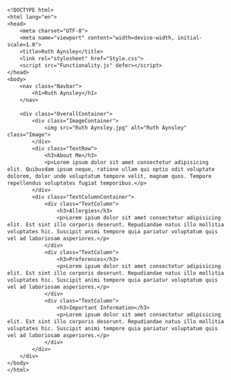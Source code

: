     <!DOCTYPE html>
    <html lang="en">
    <head>
        <meta charset="UTF-8">
        <meta name="viewport" content="width=device-width, initial-scale=1.0">
        <title>Ruth Aynsley</title>
        <link rel="stylesheet" href="Style.css">
        <script src="Functionality.js" defer></script>
    </head>
    <body>
        <nav class="Navbar">
            <h1>Ruth Aynsley</h1>
        </nav>

        <div class="OverallContainer">
            <div class="ImageContainer">
                <img src="Ruth Aynsley.jpg" alt="Ruth Aynsley" class="Image">
            </div>
            <div class="TextRow">
                <h3>About Me</h3>
                <p>Lorem ipsum dolor sit amet consectetur adipisicing elit. Quibusdam ipsum neque, ratione ullam qui optio odit voluptate dolorem, dolor unde voluptatum tempore velit, magnam quos. Tempore repellendus voluptates fugiat temporibus.</p>
            </div>
            <div class="TextColumnContainer">
                <div class="TextColumn">
                    <h3>Allergies</h3>
                    <p>Lorem ipsum dolor sit amet consectetur adipisicing elit. Est sint illo corporis deserunt. Repudiandae natus illo mollitia voluptates hic. Suscipit animi tempore quia pariatur voluptatum quis vel ad laboriosam asperiores.</p>
                </div>
                <div class="TextColumn">
                    <h3>Preferences</h3>
                    <p>Lorem ipsum dolor sit amet consectetur adipisicing elit. Est sint illo corporis deserunt. Repudiandae natus illo mollitia voluptates hic. Suscipit animi tempore quia pariatur voluptatum quis vel ad laboriosam asperiores.</p>
                </div>
                <div class="TextColumn">
                    <h3>Important Information</h3>
                    <p>Lorem ipsum dolor sit amet consectetur adipisicing elit. Est sint illo corporis deserunt. Repudiandae natus illo mollitia voluptates hic. Suscipit animi tempore quia pariatur voluptatum quis vel ad laboriosam asperiores.</p>
                </div>
            </div>
        </div>
    </body>
    </html>
